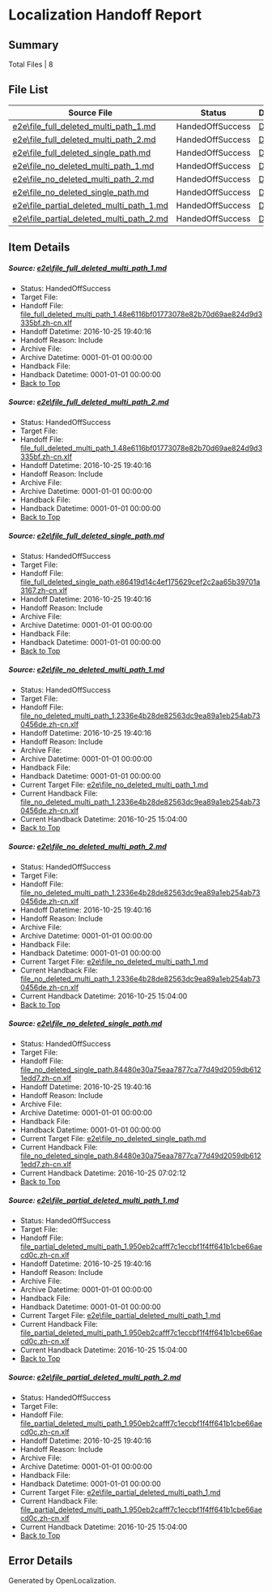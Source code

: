 # <a name='report-top'></a> Localization Handoff Report

## Summary
 Total Files | 8

## File List
 Source File | Status | Details 
 ----------- | ------ | ------- 
 [e2e\file_full_deleted_multi_path_1.md](https://github.com/OpenLocalizationTestOrg/ol-test0/blob/b432b3333e28301f437e9c77c8a313442320c16d/e2e/file_full_deleted_multi_path_1.md) | HandedOffSuccess | [Details](#083e578fbe6a5ee22c3b76d203bcf361b3700d9a1)
 [e2e\file_full_deleted_multi_path_2.md](https://github.com/OpenLocalizationTestOrg/ol-test0/blob/b432b3333e28301f437e9c77c8a313442320c16d/e2e/file_full_deleted_multi_path_2.md) | HandedOffSuccess | [Details](#083e578fbe6a5ee22c3b76d203bcf361b3700d9a2)
 [e2e\file_full_deleted_single_path.md](https://github.com/OpenLocalizationTestOrg/ol-test0/blob/b432b3333e28301f437e9c77c8a313442320c16d/e2e/file_full_deleted_single_path.md) | HandedOffSuccess | [Details](#7ce5fddb810a7ec1a02107dd4fe47cb649983c753)
 [e2e\file_no_deleted_multi_path_1.md](https://github.com/OpenLocalizationTestOrg/ol-test0/blob/b432b3333e28301f437e9c77c8a313442320c16d/e2e/file_no_deleted_multi_path_1.md) | HandedOffSuccess | [Details](#494b06cac69ecb54d2b1f4eaa55f75e6f158f6d64)
 [e2e\file_no_deleted_multi_path_2.md](https://github.com/OpenLocalizationTestOrg/ol-test0/blob/b432b3333e28301f437e9c77c8a313442320c16d/e2e/file_no_deleted_multi_path_2.md) | HandedOffSuccess | [Details](#494b06cac69ecb54d2b1f4eaa55f75e6f158f6d65)
 [e2e\file_no_deleted_single_path.md](https://github.com/OpenLocalizationTestOrg/ol-test0/blob/b432b3333e28301f437e9c77c8a313442320c16d/e2e/file_no_deleted_single_path.md) | HandedOffSuccess | [Details](#a10ec54aff481ce1062bcefa1459268489e5f91a6)
 [e2e\file_partial_deleted_multi_path_1.md](https://github.com/OpenLocalizationTestOrg/ol-test0/blob/b432b3333e28301f437e9c77c8a313442320c16d/e2e/file_partial_deleted_multi_path_1.md) | HandedOffSuccess | [Details](#bccc45dab42c7fe996ec4c7527d2e4c2786e638c7)
 [e2e\file_partial_deleted_multi_path_2.md](https://github.com/OpenLocalizationTestOrg/ol-test0/blob/b432b3333e28301f437e9c77c8a313442320c16d/e2e/file_partial_deleted_multi_path_2.md) | HandedOffSuccess | [Details](#bccc45dab42c7fe996ec4c7527d2e4c2786e638c8)

## Item Details
##### <a name='083e578fbe6a5ee22c3b76d203bcf361b3700d9a1'></a> Source: [e2e\file_full_deleted_multi_path_1.md](https://github.com/OpenLocalizationTestOrg/ol-test0/blob/b432b3333e28301f437e9c77c8a313442320c16d/e2e/file_full_deleted_multi_path_1.md)
* Status: HandedOffSuccess
* Target File: 
* Handoff File: [file_full_deleted_multi_path_1.48e6116bf01773078e82b70d69ae824d9d3335bf.zh-cn.xlf](https://github.com/OpenLocalizationTestOrg/ol-test0-handoff/blob/20804b57ab167ec67e3ed82a1671406b7114776c/ol-handoff/OpenLocalizationTestOrg/ol-test0-zhcn/shujia/ht/file_full_deleted_multi_path_1.48e6116bf01773078e82b70d69ae824d9d3335bf.zh-cn.xlf)
* Handoff Datetime: 2016-10-25 19:40:16
* Handoff Reason: Include
* Archive File: 
* Archive Datetime: 0001-01-01 00:00:00
* Handback File: 
* Handback Datetime: 0001-01-01 00:00:00
* [Back to Top](#report-top)

##### <a name='083e578fbe6a5ee22c3b76d203bcf361b3700d9a2'></a> Source: [e2e\file_full_deleted_multi_path_2.md](https://github.com/OpenLocalizationTestOrg/ol-test0/blob/b432b3333e28301f437e9c77c8a313442320c16d/e2e/file_full_deleted_multi_path_2.md)
* Status: HandedOffSuccess
* Target File: 
* Handoff File: [file_full_deleted_multi_path_1.48e6116bf01773078e82b70d69ae824d9d3335bf.zh-cn.xlf](https://github.com/OpenLocalizationTestOrg/ol-test0-handoff/blob/20804b57ab167ec67e3ed82a1671406b7114776c/ol-handoff/OpenLocalizationTestOrg/ol-test0-zhcn/shujia/ht/file_full_deleted_multi_path_1.48e6116bf01773078e82b70d69ae824d9d3335bf.zh-cn.xlf)
* Handoff Datetime: 2016-10-25 19:40:16
* Handoff Reason: Include
* Archive File: 
* Archive Datetime: 0001-01-01 00:00:00
* Handback File: 
* Handback Datetime: 0001-01-01 00:00:00
* [Back to Top](#report-top)

##### <a name='7ce5fddb810a7ec1a02107dd4fe47cb649983c753'></a> Source: [e2e\file_full_deleted_single_path.md](https://github.com/OpenLocalizationTestOrg/ol-test0/blob/b432b3333e28301f437e9c77c8a313442320c16d/e2e/file_full_deleted_single_path.md)
* Status: HandedOffSuccess
* Target File: 
* Handoff File: [file_full_deleted_single_path.e86419d14c4ef175629cef2c2aa65b39701a3167.zh-cn.xlf](https://github.com/OpenLocalizationTestOrg/ol-test0-handoff/blob/20804b57ab167ec67e3ed82a1671406b7114776c/ol-handoff/OpenLocalizationTestOrg/ol-test0-zhcn/shujia/ht/file_full_deleted_single_path.e86419d14c4ef175629cef2c2aa65b39701a3167.zh-cn.xlf)
* Handoff Datetime: 2016-10-25 19:40:16
* Handoff Reason: Include
* Archive File: 
* Archive Datetime: 0001-01-01 00:00:00
* Handback File: 
* Handback Datetime: 0001-01-01 00:00:00
* [Back to Top](#report-top)

##### <a name='494b06cac69ecb54d2b1f4eaa55f75e6f158f6d64'></a> Source: [e2e\file_no_deleted_multi_path_1.md](https://github.com/OpenLocalizationTestOrg/ol-test0/blob/b432b3333e28301f437e9c77c8a313442320c16d/e2e/file_no_deleted_multi_path_1.md)
* Status: HandedOffSuccess
* Target File: 
* Handoff File: [file_no_deleted_multi_path_1.2336e4b28de82563dc9ea89a1eb254ab730456de.zh-cn.xlf](https://github.com/OpenLocalizationTestOrg/ol-test0-handoff/blob/20804b57ab167ec67e3ed82a1671406b7114776c/ol-handoff/OpenLocalizationTestOrg/ol-test0-zhcn/shujia/ht/file_no_deleted_multi_path_1.2336e4b28de82563dc9ea89a1eb254ab730456de.zh-cn.xlf)
* Handoff Datetime: 2016-10-25 19:40:16
* Handoff Reason: Include
* Archive File: 
* Archive Datetime: 0001-01-01 00:00:00
* Handback File: 
* Handback Datetime: 0001-01-01 00:00:00
* Current Target File: [e2e\file_no_deleted_multi_path_1.md](https://github.com/OpenLocalizationTestOrg/ol-test0-zhcn/blob/4e543c43637b06c624cdb13eb6c16bf1f488bbf0/e2e/file_no_deleted_multi_path_1.md)
* Current Handback File: [file_no_deleted_multi_path_1.2336e4b28de82563dc9ea89a1eb254ab730456de.zh-cn.xlf](https://github.com/OpenLocalizationTestOrg/ol-test0-handback/blob/3f5b6b8fdc38ee339791281bbff638408df8c24d/ol-handback/OpenLocalizationTestOrg/ol-test0-zhcn/shujia/ht/file_no_deleted_multi_path_1.2336e4b28de82563dc9ea89a1eb254ab730456de.zh-cn.xlf)
* Current Handback Datetime: 2016-10-25 15:04:00
* [Back to Top](#report-top)

##### <a name='494b06cac69ecb54d2b1f4eaa55f75e6f158f6d65'></a> Source: [e2e\file_no_deleted_multi_path_2.md](https://github.com/OpenLocalizationTestOrg/ol-test0/blob/b432b3333e28301f437e9c77c8a313442320c16d/e2e/file_no_deleted_multi_path_2.md)
* Status: HandedOffSuccess
* Target File: 
* Handoff File: [file_no_deleted_multi_path_1.2336e4b28de82563dc9ea89a1eb254ab730456de.zh-cn.xlf](https://github.com/OpenLocalizationTestOrg/ol-test0-handoff/blob/20804b57ab167ec67e3ed82a1671406b7114776c/ol-handoff/OpenLocalizationTestOrg/ol-test0-zhcn/shujia/ht/file_no_deleted_multi_path_1.2336e4b28de82563dc9ea89a1eb254ab730456de.zh-cn.xlf)
* Handoff Datetime: 2016-10-25 19:40:16
* Handoff Reason: Include
* Archive File: 
* Archive Datetime: 0001-01-01 00:00:00
* Handback File: 
* Handback Datetime: 0001-01-01 00:00:00
* Current Target File: [e2e\file_no_deleted_multi_path_1.md](https://github.com/OpenLocalizationTestOrg/ol-test0-zhcn/blob/4e543c43637b06c624cdb13eb6c16bf1f488bbf0/e2e/file_no_deleted_multi_path_1.md)
* Current Handback File: [file_no_deleted_multi_path_1.2336e4b28de82563dc9ea89a1eb254ab730456de.zh-cn.xlf](https://github.com/OpenLocalizationTestOrg/ol-test0-handback/blob/3f5b6b8fdc38ee339791281bbff638408df8c24d/ol-handback/OpenLocalizationTestOrg/ol-test0-zhcn/shujia/ht/file_no_deleted_multi_path_1.2336e4b28de82563dc9ea89a1eb254ab730456de.zh-cn.xlf)
* Current Handback Datetime: 2016-10-25 15:04:00
* [Back to Top](#report-top)

##### <a name='a10ec54aff481ce1062bcefa1459268489e5f91a6'></a> Source: [e2e\file_no_deleted_single_path.md](https://github.com/OpenLocalizationTestOrg/ol-test0/blob/b432b3333e28301f437e9c77c8a313442320c16d/e2e/file_no_deleted_single_path.md)
* Status: HandedOffSuccess
* Target File: 
* Handoff File: [file_no_deleted_single_path.84480e30a75eaa7877ca77d49d2059db6121edd7.zh-cn.xlf](https://github.com/OpenLocalizationTestOrg/ol-test0-handoff/blob/20804b57ab167ec67e3ed82a1671406b7114776c/ol-handoff/OpenLocalizationTestOrg/ol-test0-zhcn/shujia/ht/file_no_deleted_single_path.84480e30a75eaa7877ca77d49d2059db6121edd7.zh-cn.xlf)
* Handoff Datetime: 2016-10-25 19:40:16
* Handoff Reason: Include
* Archive File: 
* Archive Datetime: 0001-01-01 00:00:00
* Handback File: 
* Handback Datetime: 0001-01-01 00:00:00
* Current Target File: [e2e\file_no_deleted_single_path.md](https://github.com/OpenLocalizationTestOrg/ol-test0-zhcn/blob/b1c9e3ade8318c190505d38408bced62ea347be8/e2e/file_no_deleted_single_path.md)
* Current Handback File: [file_no_deleted_single_path.84480e30a75eaa7877ca77d49d2059db6121edd7.zh-cn.xlf](https://github.com/OpenLocalizationTestOrg/ol-test0-handback/blob/c0d1364784743faf6d390624d2a4ecacedbc519d/ol-handback/OpenLocalizationTestOrg/ol-test0-zhcn/shujia/mt/file_no_deleted_single_path.84480e30a75eaa7877ca77d49d2059db6121edd7.zh-cn.xlf)
* Current Handback Datetime: 2016-10-25 07:02:12
* [Back to Top](#report-top)

##### <a name='bccc45dab42c7fe996ec4c7527d2e4c2786e638c7'></a> Source: [e2e\file_partial_deleted_multi_path_1.md](https://github.com/OpenLocalizationTestOrg/ol-test0/blob/b432b3333e28301f437e9c77c8a313442320c16d/e2e/file_partial_deleted_multi_path_1.md)
* Status: HandedOffSuccess
* Target File: 
* Handoff File: [file_partial_deleted_multi_path_1.950eb2cafff7c1eccbf1f4ff641b1cbe66aecd0c.zh-cn.xlf](https://github.com/OpenLocalizationTestOrg/ol-test0-handoff/blob/20804b57ab167ec67e3ed82a1671406b7114776c/ol-handoff/OpenLocalizationTestOrg/ol-test0-zhcn/shujia/ht/file_partial_deleted_multi_path_1.950eb2cafff7c1eccbf1f4ff641b1cbe66aecd0c.zh-cn.xlf)
* Handoff Datetime: 2016-10-25 19:40:16
* Handoff Reason: Include
* Archive File: 
* Archive Datetime: 0001-01-01 00:00:00
* Handback File: 
* Handback Datetime: 0001-01-01 00:00:00
* Current Target File: [e2e\file_partial_deleted_multi_path_1.md](https://github.com/OpenLocalizationTestOrg/ol-test0-zhcn/blob/4e543c43637b06c624cdb13eb6c16bf1f488bbf0/e2e/file_partial_deleted_multi_path_1.md)
* Current Handback File: [file_partial_deleted_multi_path_1.950eb2cafff7c1eccbf1f4ff641b1cbe66aecd0c.zh-cn.xlf](https://github.com/OpenLocalizationTestOrg/ol-test0-handback/blob/3f5b6b8fdc38ee339791281bbff638408df8c24d/ol-handback/OpenLocalizationTestOrg/ol-test0-zhcn/shujia/ht/file_partial_deleted_multi_path_1.950eb2cafff7c1eccbf1f4ff641b1cbe66aecd0c.zh-cn.xlf)
* Current Handback Datetime: 2016-10-25 15:04:00
* [Back to Top](#report-top)

##### <a name='bccc45dab42c7fe996ec4c7527d2e4c2786e638c8'></a> Source: [e2e\file_partial_deleted_multi_path_2.md](https://github.com/OpenLocalizationTestOrg/ol-test0/blob/b432b3333e28301f437e9c77c8a313442320c16d/e2e/file_partial_deleted_multi_path_2.md)
* Status: HandedOffSuccess
* Target File: 
* Handoff File: [file_partial_deleted_multi_path_1.950eb2cafff7c1eccbf1f4ff641b1cbe66aecd0c.zh-cn.xlf](https://github.com/OpenLocalizationTestOrg/ol-test0-handoff/blob/20804b57ab167ec67e3ed82a1671406b7114776c/ol-handoff/OpenLocalizationTestOrg/ol-test0-zhcn/shujia/ht/file_partial_deleted_multi_path_1.950eb2cafff7c1eccbf1f4ff641b1cbe66aecd0c.zh-cn.xlf)
* Handoff Datetime: 2016-10-25 19:40:16
* Handoff Reason: Include
* Archive File: 
* Archive Datetime: 0001-01-01 00:00:00
* Handback File: 
* Handback Datetime: 0001-01-01 00:00:00
* Current Target File: [e2e\file_partial_deleted_multi_path_1.md](https://github.com/OpenLocalizationTestOrg/ol-test0-zhcn/blob/4e543c43637b06c624cdb13eb6c16bf1f488bbf0/e2e/file_partial_deleted_multi_path_1.md)
* Current Handback File: [file_partial_deleted_multi_path_1.950eb2cafff7c1eccbf1f4ff641b1cbe66aecd0c.zh-cn.xlf](https://github.com/OpenLocalizationTestOrg/ol-test0-handback/blob/3f5b6b8fdc38ee339791281bbff638408df8c24d/ol-handback/OpenLocalizationTestOrg/ol-test0-zhcn/shujia/ht/file_partial_deleted_multi_path_1.950eb2cafff7c1eccbf1f4ff641b1cbe66aecd0c.zh-cn.xlf)
* Current Handback Datetime: 2016-10-25 15:04:00
* [Back to Top](#report-top)


## Error Details

Generated by OpenLocalization.
